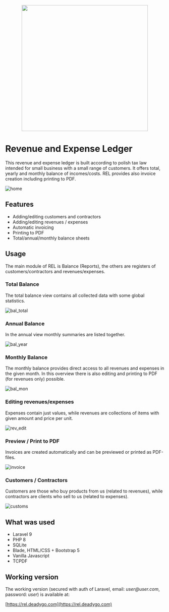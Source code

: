 <p align="center"><a href="https://laravel.com" target="_blank"><img src="https://raw.githubusercontent.com/laravel/art/master/logo-lockup/5%20SVG/2%20CMYK/1%20Full%20Color/laravel-logolockup-cmyk-red.svg" width="400"></a></p>



# Revenue and Expense Ledger

This revenue and expense ledger is built according to polish tax law intended for small business with a small range of customers. It offers total, yearly and monthly balance of incomes/costs. REL provides also invoice creation including printing to PDF.

![home](https://user-images.githubusercontent.com/89514476/166691530-9c95d01c-b3be-4922-9c49-dce66e232545.gif)

## Features

- Adding/editing customers and contractors
- Adding/editing revenues / expenses
- Automatic invoicing
- Printing to PDF
- Total/annual/monthly balance sheets

## Usage
The main module of REL is Balance (Reports), the others are registers of customers/contractors and revenues/expenses.

### Total Balance
The total balance view contains all collected data with some global statistics.

![bal_total](https://user-images.githubusercontent.com/89514476/166805921-c9bfa9e0-6114-4581-ad24-cba988716980.gif)

### Annual Balance
In the annual view monthly summaries are listed together.

![bal_year](https://user-images.githubusercontent.com/89514476/166805980-6a0df15d-844b-43b4-96ab-f54eca8ffd37.gif)

### Monthly Balance
The monthly balance provides direct access to all revenues and expenses in the given month. In this overview there is also editing and printing to PDF (for revenues only) possible.

![bal_mon](https://user-images.githubusercontent.com/89514476/166806067-5d4cfc52-1109-479f-a8b6-6875dbb0d562.gif)

### Editing revenues/expenses
Expenses contain just values, while revenues are collections of items with given amount and price per unit.

![rev_edit](https://user-images.githubusercontent.com/89514476/166806113-d99a289e-e4d4-4f82-bdf0-f8f39f6218d6.gif)

### Preview / Print to PDF
Invoices are created automatically and can be previewed or printed as PDF-files.

![invoice](https://user-images.githubusercontent.com/89514476/166806186-d5b78ffa-087b-4ccf-bbe9-216dc3d9d33b.gif)

### Customers / Contractors
Customers are those who buy products from us (related to revenues), while contractors are clients who sell to us (related to expenses).

![customs](https://user-images.githubusercontent.com/89514476/166806237-2602ed68-79b2-46fa-9e0d-df14b73cdfd0.gif)

## What was used

- Laravel 9
- PHP 8
- SQLite
- Blade, HTML/CSS + Bootstrap 5
- Vanilla Javascript
- TCPDF

## Working version

The working version (secured with auth of Laravel, email: _user@user.com_, password: _user_) is available at:

[https://rel.deadygo.com](https://rel.deadygo.com)
